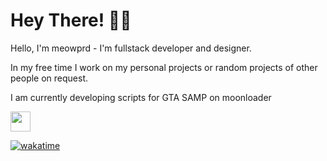 # Hey There! 👋🏻
Hello, I'm meowprd - I'm fullstack developer and designer.

In my free time I work on my personal projects or random projects of other people on request.

I am currently developing scripts for GTA SAMP on moonloader

<img height="32" src="https://skillicons.dev/icons?i=lua,php,mysql,html,css,js,jquery,tailwind,ai,ps,vscode"/>  

[![wakatime](https://wakatime.com/badge/user/304d528e-33ca-4fab-ad35-e00af9e85282.svg)](https://wakatime.com/@304d528e-33ca-4fab-ad35-e00af9e85282)

